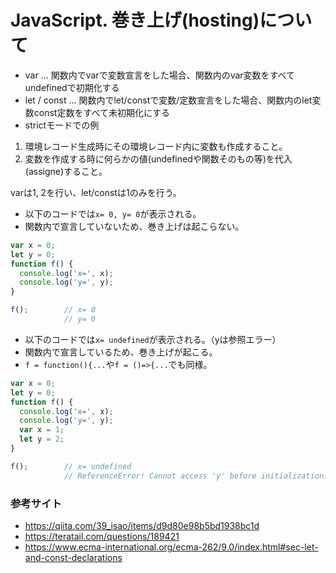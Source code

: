 # JavaScript. 巻き上げ(hosting)について
* var ... 関数内でvarで変数宣言をした場合、関数内のvar変数をすべてundefinedで初期化する
* let / const ... 関数内でlet/constで変数/定数宣言をした場合、関数内のlet変数const定数をすべて未初期化にする
* strictモードでの例

1. 環境レコード生成時にその環境レコード内に変数も作成すること。
1. 変数を作成する時に何らかの値(undefinedや関数そのもの等)を代入(assigne)すること。

varは1, 2を行い、let/constは1のみを行う。

* 以下のコードでは`x= 0, y= 0`が表示される。
* 関数内で宣言していないため、巻き上げは起こらない。
```javascript
var x = 0;
let y = 0;
function f() {
  console.log('x=', x);
  console.log('y=', y);
}

f();        // x= 0
            // y= 0
```

* 以下のコードでは`x= undefined`が表示される。（yは参照エラー）
* 関数内で宣言しているため、巻き上げが起こる。
* `f = function(){...`や`f = ()=>{...`でも同様。
```javascript
var x = 0;
let y = 0;
function f() {
  console.log('x=', x);
  console.log('y=', y);
  var x = 1;
  let y = 2;
}

f();        // x= undefined
            // ReferenceError! Cannot access 'y' before initialization.
```

### 参考サイト
* https://qiita.com/39_isao/items/d9d80e98b5bd1938bc1d
* https://teratail.com/questions/189421
* https://www.ecma-international.org/ecma-262/9.0/index.html#sec-let-and-const-declarations
